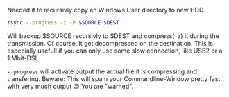 ﻿Needed it to recursivly copy an Windows User directory to new HDD.

```sh
rsync --progress -z -P $SOURCE $DEST
```

Will backup $SOURCE recursivly to $DEST and compress(`-z`) it during the transmission. Of course, it get decompressed on the destination.
This is especially usefull if you can only use some slow connection, like USB2 or a 1 Mbit-DSL.

`--progress` will activate output the actual file it is compressing and transfering. 
Beware: This will spam your Commandline-Window pretty fast with very much output :wink: You are "warned".
